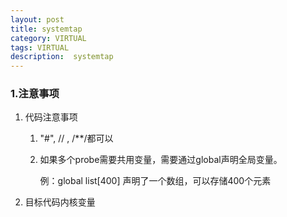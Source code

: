 ```yaml
---
layout: post
title: systemtap
category: VIRTUAL
tags: VIRTUAL
description:  systemtap
---
```


### 1.**注意事项**

1. 代码注意事项 

   1) "#", // , /**/都可以

   2) 如果多个probe需要共用变量，需要通过global声明全局变量。

      例：global list[400] 声明了一个数组，可以存储400个元素


2. 目标代码内核变量 

